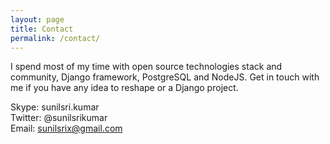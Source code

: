 ```yaml
---
layout: page
title: Contact
permalink: /contact/
---
```


I spend most of my time with open source technologies stack and community, Django framework, PostgreSQL and NodeJS. Get in touch with me if you have any idea to reshape or a Django project.

Skype: sunilsri.kumar <br/>
Twitter: @sunilsrikumar <br/>
Email: sunilsrix@gmail.com
